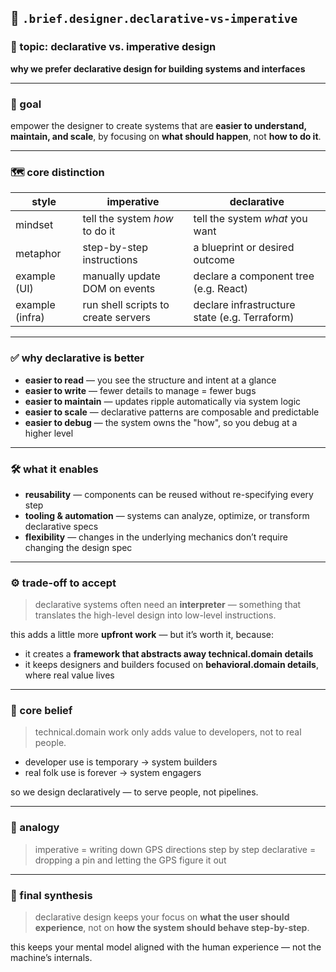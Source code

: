## 🎨 `.brief.designer.declarative-vs-imperative`

### 🧠 topic: declarative vs. imperative design
**why we prefer declarative design for building systems and interfaces**

---

### 🎯 goal
empower the designer to create systems that are **easier to understand, maintain, and scale**, by focusing on **what should happen**, not **how to do it**.

---

### 🗺 core distinction

| style           | imperative                               | declarative                                      |
|-----------------|-------------------------------------------|--------------------------------------------------|
| mindset         | tell the system *how* to do it            | tell the system *what* you want                 |
| metaphor        | step-by-step instructions                 | a blueprint or desired outcome                  |
| example (UI)    | manually update DOM on events             | declare a component tree (e.g. React)           |
| example (infra) | run shell scripts to create servers       | declare infrastructure state (e.g. Terraform)   |

---

### ✅ why declarative is better

- **easier to read** — you see the structure and intent at a glance
- **easier to write** — fewer details to manage = fewer bugs
- **easier to maintain** — updates ripple automatically via system logic
- **easier to scale** — declarative patterns are composable and predictable
- **easier to debug** — the system owns the "how", so you debug at a higher level

---

### 🛠 what it enables

- **reusability** — components can be reused without re-specifying every step
- **tooling & automation** — systems can analyze, optimize, or transform declarative specs
- **flexibility** — changes in the underlying mechanics don’t require changing the design spec

---

### ⚙️ trade-off to accept

> declarative systems often need an **interpreter** — something that translates the high-level design into low-level instructions.

this adds a little more **upfront work** —
but it’s worth it, because:

- it creates a **framework that abstracts away technical.domain details**
- it keeps designers and builders focused on **behavioral.domain details**, where real value lives

---

### 🧠 core belief

> technical.domain work only adds value to developers, not to real people.

- developer use is temporary → system builders
- real folk use is forever → system engagers

so we design declaratively —
to serve people, not pipelines.

---

### 💬 analogy

> imperative = writing down GPS directions step by step
> declarative = dropping a pin and letting the GPS figure it out

---

### 🧩 final synthesis

> declarative design keeps your focus on **what the user should experience**,
> not on **how the system should behave step-by-step**.

this keeps your mental model aligned with the human experience —
not the machine’s internals.
